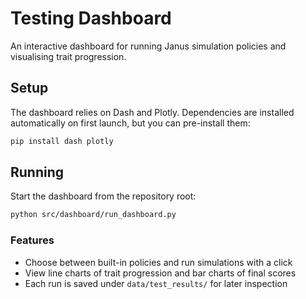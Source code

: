 # Testing Dashboard

An interactive dashboard for running Janus simulation policies and visualising trait progression.

## Setup

The dashboard relies on Dash and Plotly. Dependencies are installed automatically on first launch, but you can pre-install them:

```bash
pip install dash plotly
```

## Running

Start the dashboard from the repository root:

```bash
python src/dashboard/run_dashboard.py
```

### Features

- Choose between built-in policies and run simulations with a click
- View line charts of trait progression and bar charts of final scores
- Each run is saved under `data/test_results/` for later inspection
